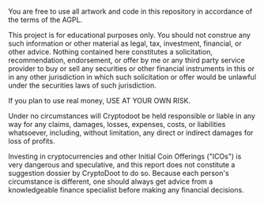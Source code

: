 

You are free to use all artwork and code in this repository in accordance of the
terms of the AGPL.

This project is for educational purposes only. You should not construe any such information or other material as legal, tax, investment, financial, or other advice. Nothing contained here constitutes a solicitation, recommendation, endorsement, or offer by me or any third party service provider to buy or sell any securities or other financial instruments in this or in any other jurisdiction in which such solicitation or offer would be unlawful under the securities laws of such jurisdiction.

If you plan to use real money, USE AT YOUR OWN RISK.

Under no circumstances will Cryptodoot be held responsible or liable in any way for any claims, damages, losses, expenses, costs, or liabilities whatsoever, including, without limitation, any direct or indirect damages for loss of profits.

Investing in cryptocurrencies and other Initial Coin Offerings ("ICOs") is very dangerous and speculative, and this report does not constitute a suggestion dossier by CryptoDoot to do so. Because each person's circumstance is different, one should always get advice from a knowledgeable finance specialist before making any financial decisions. 
















